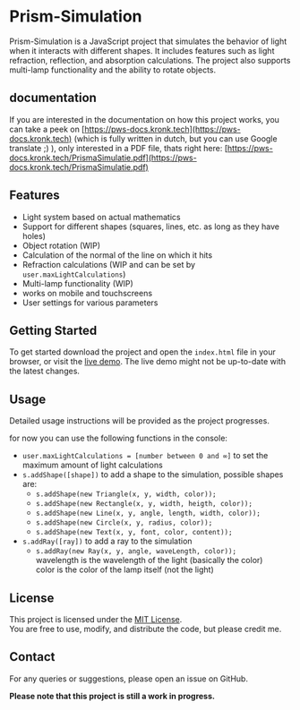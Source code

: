 # Prism-Simulation

Prism-Simulation is a JavaScript project that simulates the behavior of light when it interacts with different shapes. It includes features such as light refraction, reflection, and absorption calculations. The project also supports multi-lamp functionality and the ability to rotate objects.

## documentation

If you are interested in the documentation on how this project works, you can take a peek on [https://pws-docs.kronk.tech](https://pws-docs.kronk.tech) (which is fully written in dutch, but you can use Google translate ;) ), only interested in a PDF file, thats right here: [https://pws-docs.kronk.tech/PrismaSimulatie.pdf](https://pws-docs.kronk.tech/PrismaSimulatie.pdf)

## Features

- Light system based on actual mathematics
- Support for different shapes (squares, lines, etc. as long as they have holes)
- Object rotation (WIP)
- Calculation of the normal of the line on which it hits
- Refraction calculations (WIP and can be set by `user.maxLightCalculations`)
- Multi-lamp functionality (WIP)
- works on mobile and touchscreens
- User settings for various parameters

## Getting Started

To get started download the project and open the `index.html` file in your browser, or visit the [live demo](https://pws.kronk.tech/).
The live demo might not be up-to-date with the latest changes.

## Usage

Detailed usage instructions will be provided as the project progresses.

for now you can use the following functions in the console:
- `user.maxLightCalculations = [number between 0 and ∞]` to set the maximum amount of light calculations
- `s.addShape([shape])` to add a shape to the simulation, possible shapes are:
  - `s.addShape(new Triangle(x, y, width, color));`
  - `s.addShape(new Rectangle(x, y, width, heigth, color));`
  - `s.addShape(new Line(x, y, angle, length, width, color));`
  - `s.addShape(new Circle(x, y, radius, color));`
  - `s.addShape(new Text(x, y, font, color, content));`
- `s.addRay([ray])` to add a ray to the simulation
  - `s.addRay(new Ray(x, y, angle, waveLength, color));`<br>
  wavelength is the wavelength of the light (basically the color)<br>
  color is the color of the lamp itself (not the light)

## License

This project is licensed under the [MIT License](https://choosealicense.com/licenses/mit/).<br>You are free to use, modify, and distribute the code, but please credit me.

## Contact

For any queries or suggestions, please open an issue on GitHub.

**Please note that this project is still a work in progress.**
